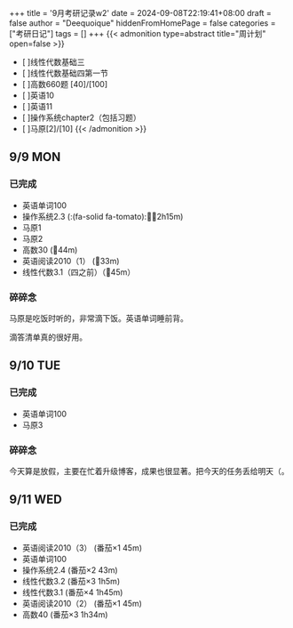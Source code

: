 +++
title = '9月考研记录w2'
date = 2024-09-08T22:19:41+08:00
draft = false
author = "Deequoique"
hiddenFromHomePage = false
categories = ["考研日记"]
tags = []
+++
{{< admonition type=abstract title="周计划" open=false >}}
- [ ]线性代数基础三
- [ ]线性代数基础四第一节
- [ ]高数660题 [40]/[100]
- [ ]英语10
- [ ]英语11
- [ ]操作系统chapter2（包括习题）
- [ ]马原[2]/[10]
{{< /admonition >}}
<!--more-->
## 9/9 MON
### 已完成
- 英语单词100 
- 操作系统2.3 (:(fa-solid fa-tomato)::tomato::tomato:2h15m) 
- 马原1 
- 马原2 
- 高数30 (:tomato:44m) 
- 英语阅读2010（1） (:tomato:33m) 
- 线性代数3.1（四之前）（:tomato:45m）
### 碎碎念
马原是吃饭时听的，非常滴下饭。英语单词睡前背。

滴答清单真的很好用。
## 9/10 TUE
### 已完成
- 英语单词100 
- 马原3
### 碎碎念
今天算是放假，主要在忙着升级博客，成果也很显著。把今天的任务丢给明天（。
## 9/11 WED
### 已完成
- 英语阅读2010（3） (番茄×1 45m) 
- 英语单词100 
- 操作系统2.4 (番茄×2 43m) 
- 线性代数3.2 (番茄×3 1h5m) 
- 线性代数3.1 (番茄×4 1h45m) 
- 英语阅读2010（2） (番茄×1 45m) 
- 高数40 (番茄×3 1h34m) 
